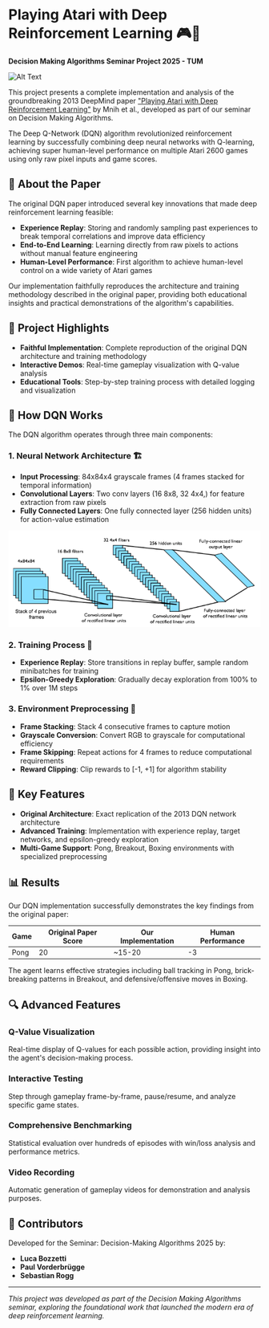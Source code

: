 # Playing Atari with Deep Reinforcement Learning 🎮🤖

**Decision Making Algorithms Seminar Project 2025 - TUM**

![Alt Text](DQN/videos/pong_800.gif)

This project presents a complete implementation and analysis of the groundbreaking 2013 DeepMind paper ["Playing Atari with Deep Reinforcement Learning"](https://www.cs.toronto.edu/~vmnih/docs/dqn.pdf) by Mnih et al., developed as part of our seminar on Decision Making Algorithms.

The Deep Q-Network (DQN) algorithm revolutionized reinforcement learning by successfully combining deep neural networks with Q-learning, achieving super human-level performance on multiple Atari 2600 games using only raw pixel inputs and game scores.

## 📖 About the Paper

The original DQN paper introduced several key innovations that made deep reinforcement learning feasible:

* **Experience Replay**: Storing and randomly sampling past experiences to break temporal correlations and improve data efficiency
* **End-to-End Learning**: Learning directly from raw pixels to actions without manual feature engineering
* **Human-Level Performance**: First algorithm to achieve human-level control on a wide variety of Atari games

Our implementation faithfully reproduces the architecture and training methodology described in the original paper, providing both educational insights and practical demonstrations of the algorithm's capabilities.

## 🎯 Project Highlights

* **Faithful Implementation**: Complete reproduction of the original DQN architecture and training methodology
* **Interactive Demos**: Real-time gameplay visualization with Q-value analysis
* **Educational Tools**: Step-by-step training process with detailed logging and visualization

## 🧠 How DQN Works

The DQN algorithm operates through three main components:

### 1. Neural Network Architecture 🏗️
* **Input Processing**: 84x84x4 grayscale frames (4 frames stacked for temporal information)
* **Convolutional Layers**: Two conv layers (16 8x8, 32 4x4,) for feature extraction from raw pixels
* **Fully Connected Layers**: One fully connected layer (256 hidden units) for action-value estimation

![Alt Text](assets/CNN.png)

### 2. Training Process 🔄
* **Experience Replay**: Store transitions in replay buffer, sample random minibatches for training
* **Epsilon-Greedy Exploration**: Gradually decay exploration from 100% to 1% over 1M steps

### 3. Environment Preprocessing 🔧
* **Frame Stacking**: Stack 4 consecutive frames to capture motion
* **Grayscale Conversion**: Convert RGB to grayscale for computational efficiency
* **Frame Skipping**: Repeat actions for 4 frames to reduce computational requirements
* **Reward Clipping**: Clip rewards to [-1, +1] for algorithm stability

## 🚀 Key Features

* **Original Architecture**: Exact replication of the 2013 DQN network architecture
* **Advanced Training**: Implementation with experience replay, target networks, and epsilon-greedy exploration
* **Multi-Game Support**: Pong, Breakout, Boxing environments with specialized preprocessing

## 📊 Results

Our DQN implementation successfully demonstrates the key findings from the original paper:

| Game | Original Paper Score | Our Implementation | Human Performance |
|------|----------------------|-------------------|-------------------|
| Pong | 20                   | ~15-20 | -3                |

The agent learns effective strategies including ball tracking in Pong, brick-breaking patterns in Breakout, and defensive/offensive moves in Boxing.

## 🔍 Advanced Features

### Q-Value Visualization
Real-time display of Q-values for each possible action, providing insight into the agent's decision-making process.

### Interactive Testing
Step through gameplay frame-by-frame, pause/resume, and analyze specific game states.

### Comprehensive Benchmarking
Statistical evaluation over hundreds of episodes with win/loss analysis and performance metrics.

### Video Recording
Automatic generation of gameplay videos for demonstration and analysis purposes.


## 🤝 Contributors

Developed for the Seminar: Decision-Making Algorithms 2025 by:

* **Luca Bozzetti**
* **Paul Vorderbrügge**
* **Sebastian Rogg**

---

*This project was developed as part of the Decision Making Algorithms seminar, exploring the foundational work that launched the modern era of deep reinforcement learning.*